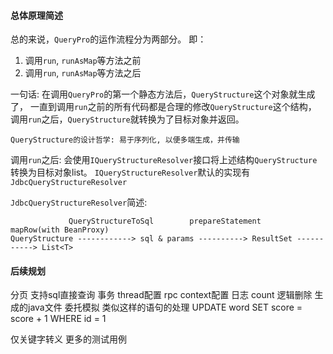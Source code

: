
#### 总体原理简述

总的来说，`QueryPro`的运作流程分为两部分。
即：
1. 调用`run`, `runAsMap`等方法之前
2. 调用`run`, `runAsMap`等方法之后

一句话: 在调用`QueryPro`的第一个静态方法后，`QueryStructure`这个对象就生成了，
一直到调用`run`之前的所有代码都是合理的修改`QueryStructure`这个结构，
调用`run`之后，`QueryStructure`就转换为了目标对象并返回。

```
QueryStructure的设计哲学: 易于序列化, 以便多端生成，并传输
```

调用`run`之后: 会使用`IQueryStructureResolver`接口将上述结构`QueryStructure`转换为目标对象list。
`IQueryStructureResolver`默认的实现有`JdbcQueryStructureResolver`

`JdbcQueryStructureResolver`简述:
```
             QueryStructureToSql        prepareStatement     mapRow(with BeanProxy)
QueryStructure ------------> sql & params ----------> ResultSet -----------> List<T>
```


#### 后续规划
分页
支持sql直接查询
事务
thread配置
rpc context配置
日志
count
逻辑删除
生成的java文件 委托模拟
类似这样的语句的处理 UPDATE word SET score = score + 1 WHERE id = 1

仅关键字转义
更多的测试用例
